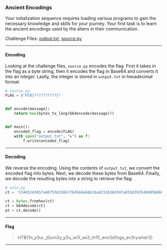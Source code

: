 ### Ancient Encodings
Your initialization sequence requires loading various programs to gain the necessary knowledge and skills for your journey. Your first task is to learn the ancient encodings used by the aliens in their communication.

Challenge Files: [output.txt](output.txt), [source.py](source.py)

---

#### Encoding

Looking at the challenge files, `source.py` encodes the flag. First it takes in the flag as a byte string, then it encodes the flag in Base64 and converts it into an integer. Lastly, the integer is stored in `output.txt` in hexadecimal format:

````Python
# source.py
FLAG = b"HTB{??????????}"


def encode(message):
    return hex(bytes_to_long(b64encode(message)))


def main():
    encoded_flag = encode(FLAG)
    with open("output.txt", "w") as f:
        f.write(encoded_flag)
````

---

#### Decoding
We reverse the encoding. Using the contents of `output.txt`, we convert the encoded flag into bytes. Next, we decode these bytes from Base64. Finally, we decode the resulting bytes into a string to retrieve the flag:

````Python
# soln.py
ct = '53465243657a467558336b7764584a66616a4231636d347a655639354d48566664326b786246397a5a544e66644767784e56396c626d4d775a4446755a334e665a58597a636e6c33614756794d33303d'

ct = bytes.fromhex(ct)
ct = b64decode(ct)
pt = ct.decode()
````

---

#### Flag
> HTB{1n_y0ur_j0urn3y_y0u_wi1l_se3_th15_enc0d1ngs_ev3rywher3}

---